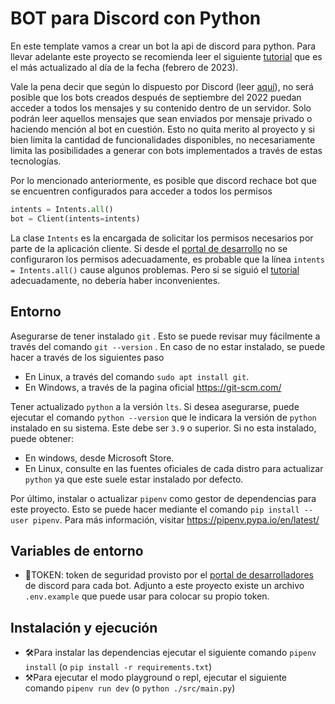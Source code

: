 # BOT para Discord con Python

En este template vamos a crear un bot la api de discord para python. Para llevar adelante este proyecto se recomienda leer el siguiente [tutorial](https://www.pragnakalp.com/create-discord-bot-using-python-tutorial-with-examples/) que es el más actualizado al día de la fecha (febrero de 2023).

Vale la pena decir que según lo dispuesto por Discord (leer [aquí](https://support-dev.discord.com/hc/en-us/articles/4404772028055-Message-Content-Privileged-Intent-FAQ)), no será posible que los bots creados después de septiembre del 2022 puedan acceder a todos los mensajes y su contenido dentro de un servidor. Solo podrán leer aquellos mensajes que sean enviados por mensaje privado o haciendo mención al bot en cuestión. Esto no quita merito al proyecto y si bien limita la cantidad de funcionalidades disponibles, no necesariamente limita las posibilidades a generar con bots implementados a través de estas tecnologías.

Por lo mencionado anteriormente, es posible que discord rechace bot que se encuentren configurados para acceder a todos los permisos

```python
intents = Intents.all()
bot = Client(intents=intents)
```

La clase `Intents` es la encargada de solicitar los permisos necesarios por parte de la aplicación cliente. Si desde el [portal de desarrollo](https://discord.com/developers/applications) no se configuraron los permisos adecuadamente, es probable que la línea `intents = Intents.all()` cause algunos problemas. Pero si se siguió el [tutorial](https://www.pragnakalp.com/create-discord-bot-using-python-tutorial-with-examples/) adecuadamente, no debería haber inconvenientes.

## Entorno

Asegurarse de tener instalado `git` . Esto se puede revisar muy fácilmente a través del comando `git --version` . En caso de no estar instalado, se puede hacer a través de los siguientes paso

- En Linux, a través del comando `sudo apt install git`.
- En Windows, a través de la pagina oficial https://git-scm.com/

Tener actualizado `python` a la versión `lts`. Si desea asegurarse, puede ejecutar el comando `python --version` que le indicara la versión de `python` instalado en su sistema. Este debe ser `3.9` o superior. Si no esta instalado, puede obtener:

- En windows, desde Microsoft Store.
- En Linux, consulte en las fuentes oficiales de cada distro para actualizar `python` ya que este suele estar instalado por defecto.

Por último, instalar o actualizar `pipenv` como gestor de dependencias para este proyecto. Esto se puede hacer mediante el comando `pip install --user pipenv`. Para más información, visitar https://pipenv.pypa.io/en/latest/

## Variables de entorno

- 🔐TOKEN: token de seguridad provisto por el [portal de desarrolladores](https://discord.com/developers/applications) de discord para cada bot. Adjunto a este proyecto existe un archivo `.env.example` que puede usar para colocar su propio token.

## Instalación y ejecución

- 🛠Para instalar las dependencias ejecutar el siguiente comando `pipenv install` (o `pip install -r requirements.txt`)
- ⚒Para ejecutar el modo playground o repl, ejecutar el siguiente comando `pipenv run dev` (o `python ./src/main.py`)

 
